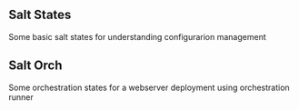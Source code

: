 ## Salt States
Some basic salt states for understanding configurarion management

## Salt Orch
Some orchestration states for a webserver deployment using orchestration runner
